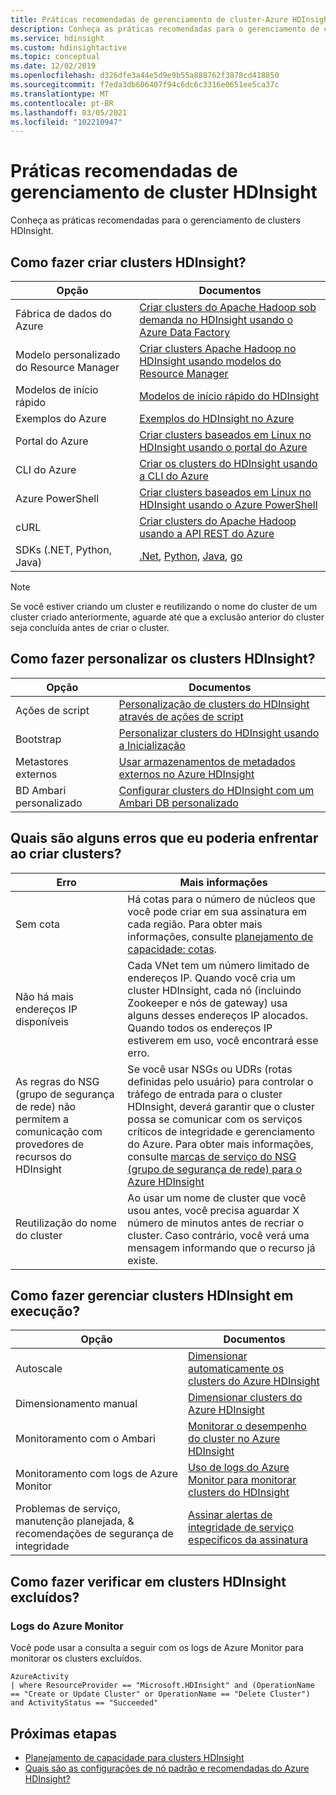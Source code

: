 ```yaml
---
title: Práticas recomendadas de gerenciamento de cluster-Azure HDInsight
description: Conheça as práticas recomendadas para o gerenciamento de clusters HDInsight.
ms.service: hdinsight
ms.custom: hdinsightactive
ms.topic: conceptual
ms.date: 12/02/2019
ms.openlocfilehash: d326dfe3a44e5d9e9b55a888762f3878cd418850
ms.sourcegitcommit: f7eda3db606407f94c6dc6c3316e0651ee5ca37c
ms.translationtype: MT
ms.contentlocale: pt-BR
ms.lasthandoff: 03/05/2021
ms.locfileid: "102210947"
---
```

# <a name="hdinsight-cluster-management-best-practices"></a>Práticas recomendadas de gerenciamento de cluster HDInsight

Conheça as práticas recomendadas para o gerenciamento de clusters HDInsight.

## <a name="how-do-i-create-hdinsight-clusters"></a>Como fazer criar clusters HDInsight?

| Opção | Documentos |
|---|---|
| Fábrica de dados do Azure | [Criar clusters do Apache Hadoop sob demanda no HDInsight usando o Azure Data Factory](./hdinsight-hadoop-create-linux-clusters-adf.md) |
| Modelo personalizado do Resource Manager | [Criar clusters Apache Hadoop no HDInsight usando modelos do Resource Manager](./hdinsight-hadoop-create-linux-clusters-arm-templates.md) |
| Modelos de início rápido | [Modelos de início rápido do HDInsight](https://azure.microsoft.com/resources/templates/?term=hdinsight) |
| Exemplos do Azure | [Exemplos do HDInsight no Azure](/samples/browse/?products=azure-hdinsight) |
| Portal do Azure | [Criar clusters baseados em Linux no HDInsight usando o portal do Azure](./spark/apache-spark-intellij-tool-plugin.md) |
| CLI do Azure | [Criar os clusters do HDInsight usando a CLI do Azure](./hdinsight-hadoop-create-linux-clusters-azure-cli.md) |
| Azure PowerShell | [Criar clusters baseados em Linux no HDInsight usando o Azure PowerShell](./hdinsight-hadoop-create-linux-clusters-azure-powershell.md) |
| cURL | [Criar clusters do Apache Hadoop usando a API REST do Azure](./hdinsight-hadoop-create-linux-clusters-curl-rest.md) |
| SDKs (.NET, Python, Java) | [.Net](/dotnet/api/overview/azure/hdinsight?view=azure-dotnet&preserve-view=true), [Python](/python/api/overview/azure/hdinsight?preserve-view=true&view=azure-python), [Java](/java/api/overview/azure/hdinsight), [go](./hdinsight-go-sdk-overview.md) |

> [!Note]
> Se você estiver criando um cluster e reutilizando o nome do cluster de um cluster criado anteriormente, aguarde até que a exclusão anterior do cluster seja concluída antes de criar o cluster.

## <a name="how-do-i-customize-hdinsight-clusters"></a>Como fazer personalizar os clusters HDInsight?

| Opção | Documentos |
|---|---|
| Ações de script | [Personalização de clusters do HDInsight através de ações de script](./hdinsight-hadoop-customize-cluster-linux.md) |
| Bootstrap | [Personalizar clusters do HDInsight usando a Inicialização](./hdinsight-hadoop-customize-cluster-bootstrap.md) |
| Metastores externos | [Usar armazenamentos de metadados externos no Azure HDInsight](./hdinsight-use-external-metadata-stores.md) |
| BD Ambari personalizado | [Configurar clusters do HDInsight com um Ambari DB personalizado](./hdinsight-custom-ambari-db.md) |

## <a name="what-are-some-errors-i-might-face-when-creating-clusters"></a>Quais são alguns erros que eu poderia enfrentar ao criar clusters?

| Erro | Mais informações |
|---|---|
| Sem cota | Há cotas para o número de núcleos que você pode criar em sua assinatura em cada região. Para obter mais informações, consulte [planejamento de capacidade: cotas](./hdinsight-capacity-planning.md). |
| Não há mais endereços IP disponíveis | Cada VNet tem um número limitado de endereços IP. Quando você cria um cluster HDInsight, cada nó (incluindo Zookeeper e nós de gateway) usa alguns desses endereços IP alocados. Quando todos os endereços IP estiverem em uso, você encontrará esse erro.  |
| As regras do NSG (grupo de segurança de rede) não permitem a comunicação com provedores de recursos do HDInsight | Se você usar NSGs ou UDRs (rotas definidas pelo usuário) para controlar o tráfego de entrada para o cluster HDInsight, deverá garantir que o cluster possa se comunicar com os serviços críticos de integridade e gerenciamento do Azure. Para obter mais informações, consulte [marcas de serviço do NSG (grupo de segurança de rede) para o Azure HDInsight](./hdinsight-service-tags.md) |
| Reutilização do nome do cluster | Ao usar um nome de cluster que você usou antes, você precisa aguardar X número de minutos antes de recriar o cluster. Caso contrário, você verá uma mensagem informando que o recurso já existe. |

## <a name="how-do-i-manage-running-hdinsight-clusters"></a>Como fazer gerenciar clusters HDInsight em execução?

| Opção | Documentos |
|---|---|
| Autoscale | [Dimensionar automaticamente os clusters do Azure HDInsight](./hdinsight-autoscale-clusters.md) |
| Dimensionamento manual | [Dimensionar clusters do Azure HDInsight](./hdinsight-scaling-best-practices.md) |
| Monitoramento com o Ambari| [Monitorar o desempenho do cluster no Azure HDInsight](./hdinsight-key-scenarios-to-monitor.md) |
| Monitoramento com logs de Azure Monitor | [Uso de logs do Azure Monitor para monitorar clusters do HDInsight](./hdinsight-hadoop-oms-log-analytics-tutorial.md) |
| Problemas de serviço, manutenção planejada, & recomendações de segurança de integridade | [Assinar alertas de integridade de serviço específicos da assinatura](../service-health/alerts-activity-log-service-notifications-portal.md) |


## <a name="how-do-i-check-on-deleted-hdinsight-clusters"></a>Como fazer verificar em clusters HDInsight excluídos?

### <a name="azure-monitor-logs"></a>Logs do Azure Monitor

Você pode usar a consulta a seguir com os logs de Azure Monitor para monitorar os clusters excluídos.

```loganalytics
AzureActivity
| where ResourceProvider == "Microsoft.HDInsight" and (OperationName == "Create or Update Cluster" or OperationName == "Delete Cluster") and ActivityStatus == "Succeeded"
```

## <a name="next-steps"></a>Próximas etapas

* [Planejamento de capacidade para clusters HDInsight](./hdinsight-capacity-planning.md)
* [Quais são as configurações de nó padrão e recomendadas do Azure HDInsight?](./hdinsight-supported-node-configuration.md)
